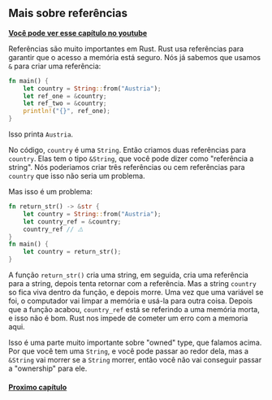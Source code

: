 ## Mais sobre referências

**[Você pode ver esse capítulo no youtube](https://youtu.be/R13sQ8SNoEQ)**

Referências são muito importantes em Rust. Rust usa referências para garantir que o acesso a memória está seguro. Nós já sabemos que usamos `&` para criar uma referência:

```rust
fn main() {
    let country = String::from("Austria");
    let ref_one = &country;
    let ref_two = &country;
    println!("{}", ref_one);
}
```

Isso printa `Austria`.

No código, `country` é uma `String`. Então criamos duas referências para `country`. Elas tem o tipo `&String`, que você pode dizer como "referência a string". Nós poderiamos criar três referências ou cem referências para `country` que isso não seria um problema.

Mas isso é um problema:

```rust
fn return_str() -> &str {
    let country = String::from("Austria");
    let country_ref = &country;
    country_ref // ⚠️
}
fn main() {
    let country = return_str();
}
```

A função `return_str()` cria uma string, em seguida, cria uma referência para a string, depois tenta retornar com a referência. Mas a string `country` so fica viva dentro da função, e depois morre. Uma vez que uma variável se foi, o computador vai limpar a memória e usá-la para outra coisa. Depois que a função acabou, `country_ref` está se referindo a uma memória morta, e isso não é bom. Rust nos impede de cometer um erro com a memoria aqui.

Isso é uma parte muito importante sobre "owned" type, que falamos acima. Por que você tem uma `String`, e você pode passar ao redor dela, mas a `&String` vai morrer se a `String` morrer, então você não vai conseguir passar a "ownership" para ele.

#### [Proximo capítulo](https://github.com/justjapann/easy_rust_ptbr/blob/main/part1/references/mutable_references.md)
